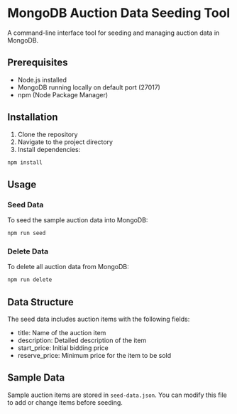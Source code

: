 # MongoDB Auction Data Seeding Tool

A command-line interface tool for seeding and managing auction data in MongoDB.

## Prerequisites

- Node.js installed
- MongoDB running locally on default port (27017)
- npm (Node Package Manager)

## Installation

1. Clone the repository
2. Navigate to the project directory
3. Install dependencies:
```bash
npm install
```

## Usage

### Seed Data
To seed the sample auction data into MongoDB:
```bash
npm run seed
```

### Delete Data
To delete all auction data from MongoDB:
```bash
npm run delete
```

## Data Structure

The seed data includes auction items with the following fields:
- title: Name of the auction item
- description: Detailed description of the item
- start_price: Initial bidding price
- reserve_price: Minimum price for the item to be sold

## Sample Data

Sample auction items are stored in `seed-data.json`. You can modify this file to add or change items before seeding.
